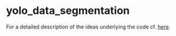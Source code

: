 # yolo_data_segmentation

For a detailed description of the ideas underlying the code cf. [here](docs/proposal-yolo-synthetic.pdf).
